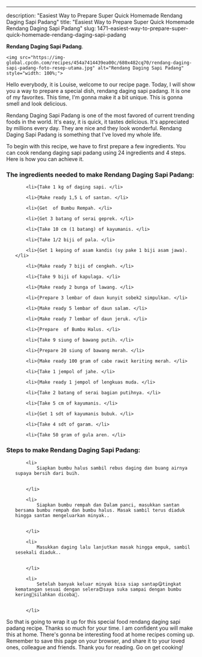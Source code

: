 ---
description: "Easiest Way to Prepare Super Quick Homemade Rendang Daging Sapi Padang"
title: "Easiest Way to Prepare Super Quick Homemade Rendang Daging Sapi Padang"
slug: 1471-easiest-way-to-prepare-super-quick-homemade-rendang-daging-sapi-padang

<p>
	<strong>Rendang Daging Sapi Padang</strong>. 
	
</p>
<p>
	
	<img src="https://img-global.cpcdn.com/recipes/454a7414439ea00c/680x482cq70/rendang-daging-sapi-padang-foto-resep-utama.jpg" alt="Rendang Daging Sapi Padang" style="width: 100%;">
	
	
</p>
<p>
	Hello everybody, it is Louise, welcome to our recipe page. Today, I will show you a way to prepare a special dish, rendang daging sapi padang. It is one of my favorites. This time, I'm gonna make it a bit unique. This is gonna smell and look delicious.
</p>
	
<p>
	
</p>
<p>
	Rendang Daging Sapi Padang is one of the most favored of current trending foods in the world. It's easy, it is quick, it tastes delicious. It's appreciated by millions every day. They are nice and they look wonderful. Rendang Daging Sapi Padang is something that I've loved my whole life.
</p>

<p>
To begin with this recipe, we have to first prepare a few ingredients. You can cook rendang daging sapi padang using 24 ingredients and 4 steps. Here is how you can achieve it.
</p>

<h3>The ingredients needed to make Rendang Daging Sapi Padang:</h3>

<ol>
	
		<li>{Take 1 kg of daging sapi. </li>
	
		<li>{Make ready 1,5 L of santan. </li>
	
		<li>{Get  of Bumbu Rempah. </li>
	
		<li>{Get 3 batang of serai geprek. </li>
	
		<li>{Take 10 cm (1 batang) of kayumanis. </li>
	
		<li>{Take 1/2 biji of pala. </li>
	
		<li>{Get 1 keping of asam kandis (sy pake 1 biji asam jawa). </li>
	
		<li>{Make ready 7 biji of cengkeh. </li>
	
		<li>{Take 9 biji of kapulaga. </li>
	
		<li>{Make ready 2 bunga of lawang. </li>
	
		<li>{Prepare 3 lembar of daun kunyit sobek2 simpulkan. </li>
	
		<li>{Make ready 5 lembar of daun salam. </li>
	
		<li>{Make ready 7 lembar of daun jeruk. </li>
	
		<li>{Prepare  of Bumbu Halus. </li>
	
		<li>{Take 9 siung of bawang putih. </li>
	
		<li>{Prepare 20 siung of bawang merah. </li>
	
		<li>{Make ready 100 gram of cabe rawit keriting merah. </li>
	
		<li>{Take 1 jempol of jahe. </li>
	
		<li>{Make ready 1 jempol of lengkuas muda. </li>
	
		<li>{Take 2 batang of serai bagian putihnya. </li>
	
		<li>{Take 5 cm of kayumanis. </li>
	
		<li>{Get 1 sdt of kayumanis bubuk. </li>
	
		<li>{Take 4 sdt of garam. </li>
	
		<li>{Take 50 gram of gula aren. </li>
	
</ol>
<p>
	
</p>

<h3>Steps to make Rendang Daging Sapi Padang:</h3>

<ol>
	
		<li>
			Siapkan bumbu halus sambil rebus daging dan buang airnya supaya bersih dari buih.
			
			
		</li>
	
		<li>
			Siapkan bumbu rempah dan Dalam panci, masukkan santan bersama bumbu rempah dan bumbu halus. Masak sambil terus diaduk hingga santan mengeluarkan minyak..
			
			
		</li>
	
		<li>
			Masukkan daging lalu lanjutkan masak hingga empuk, sambil sesekali diaduk..
			
			
		</li>
	
		<li>
			Setelah banyak keluar minyak bisa siap santap😋tingkat kematangan sesuai dengan selera😍saya suka sampai dengan bumbu kering🤤silahkan dicoba🙏.
			
			
		</li>
	
</ol>

<p>
	
</p>

<p>
	So that is going to wrap it up for this special food rendang daging sapi padang recipe. Thanks so much for your time. I am confident you will make this at home. There's gonna be interesting food at home recipes coming up. Remember to save this page on your browser, and share it to your loved ones, colleague and friends. Thank you for reading. Go on get cooking!
</p>
